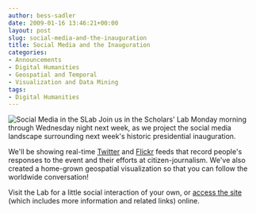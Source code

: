 ```yaml
---
author: bess-sadler
date: 2009-01-16 13:46:21+00:00
layout: post
slug: social-media-and-the-inauguration
title: Social Media and the Inauguration
categories:
- Announcements
- Digital Humanities
- Geospatial and Temporal
- Visualization and Data Mining
tags:
- Digital Humanities
---
```


![Social Media in the SLab](http://farm4.static.flickr.com/3525/3202007970_729b7e0186.jpg) Join us in the Scholars' Lab Monday morning through Wednesday night next week, as we project the social media landscape surrounding next week's historic presidential inauguration.

We'll be showing real-time [Twitter](http://twitter.com) and [Flickr](http://flickr.com) feeds that record people's responses to the event and their efforts at citizen-journalism. We've also created a home-grown geospatial visualization so that you can follow the worldwide conversation!

Visit the Lab for a little social interaction of your own, or [access the site](http://www2.lib.virginia.edu/scholarslab/inauguration/) (which includes more information and related links) online.
